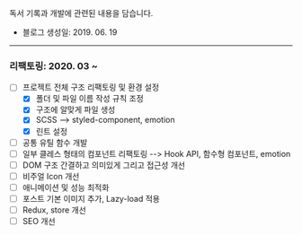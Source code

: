 
 독서 기록과 개발에 관련된 내용을 담습니다.
 
 * 블로그 생성일: 2019. 06. 19
 
 ---
  
 ### 리팩토링: 2020. 03 ~
 * [ ] 프로젝트 전체 구조 리팩토링 및 환경 설정
   * [x] 폴더 및 파일 이름 작성 규칙 조정
   * [X] 구조에 알맞게 파일 생성
   * [x] SCSS --> styled-component, emotion
   * [x] 린트 설정
 * [ ] 공통 유틸 함수 개발
 * [ ] 일부 클레스 형태의 컴포넌트 리팩토링 --> Hook API, 함수형 컴포넌트, emotion
 * [ ] DOM 구조 간결하고 의미있게 그리고 접근성 개선
 * [ ] 비주얼 Icon 개선
 * [ ] 애니메이션 및 성능 최적화
 * [ ] 포스트 기본 이미지 추가, Lazy-load 적용
 * [ ] Redux, store 개선
 * [ ] SEO 개선

